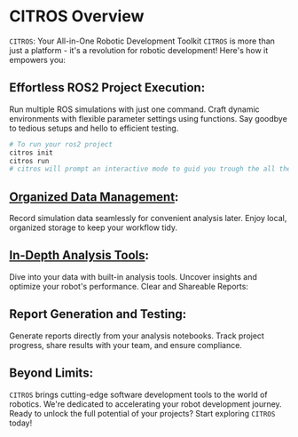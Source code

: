 # CITROS Overview

`CITROS`: Your All-in-One Robotic Development Toolkit
`CITROS` is more than just a platform - it's a revolution for robotic development! Here's how it empowers you:

## Effortless ROS2 Project Execution:

Run multiple ROS simulations with just one command.
Craft dynamic environments with flexible parameter settings using functions.
Say goodbye to tedious setups and hello to efficient testing.

```python
# To run your ros2 project 
citros init 
citros run 
# citros will prompt an interactive mode to guid you trough the all the citros functionallity. 
```

## [Organized Data Management](../advanced_guides/citros_structure):

Record simulation data seamlessly for convenient analysis later.
Enjoy local, organized storage to keep your workflow tidy.

## [In-Depth Analysis Tools](../data_analysis/):

Dive into your data with built-in analysis tools.
Uncover insights and optimize your robot's performance.
Clear and Shareable Reports:

## Report Generation and Testing:
Generate reports directly from your analysis notebooks.
Track project progress, share results with your team, and ensure compliance.

## Beyond Limits:

`CITROS` brings cutting-edge software development tools to the world of robotics.
We're dedicated to accelerating your robot development journey.
Ready to unlock the full potential of your projects? Start exploring `CITROS` today!